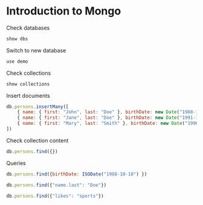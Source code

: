 # Introduction to Mongo

Check databases
```js
show dbs
```

Switch to new database
```js
use demo
```

Check collections
```js
show collections
```

Insert documents
```js
db.persons.insertMany([
	{ name: { first: "John", last: "Doe" }, birthDate: new Date("1988-10-10"), likes: ["sports", "food"] },
	{ name: { first: "Jane", last: "Doe" }, birthDate: new Date("1991-12-13"), likes: ["dogs"] },
	{ name: { first: "Mary", last: "Smith" }, birthDate: new Date("1996-04-21"), likes: ["sports"] }	
])
```

Check collection content
```js
db.persons.find({})
```

Queries
```js
db.persons.find({birthDate: ISODate("1988-10-10") })

db.persons.find({"name.last": "Doe"})

db.persons.find({"likes": "sports"})

```

